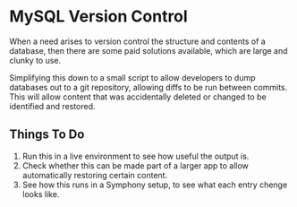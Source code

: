 # MySQL Version Control

When a need arises to version control the structure and contents of a database, then there are some paid solutions available, which are large and clunky to use.

Simplifying this down to a small script to allow developers to dump databases out to a git repository, allowing diffs to be run between commits. This will allow content that was accidentally deleted or changed to be identified and restored.

## Things To Do

1. Run this in a live environment to see how useful the output is.
2. Check whether this can be made part of a larger app to allow automatically restoring certain content.
3. See how this runs in a Symphony setup, to see what each entry chenge looks like.
